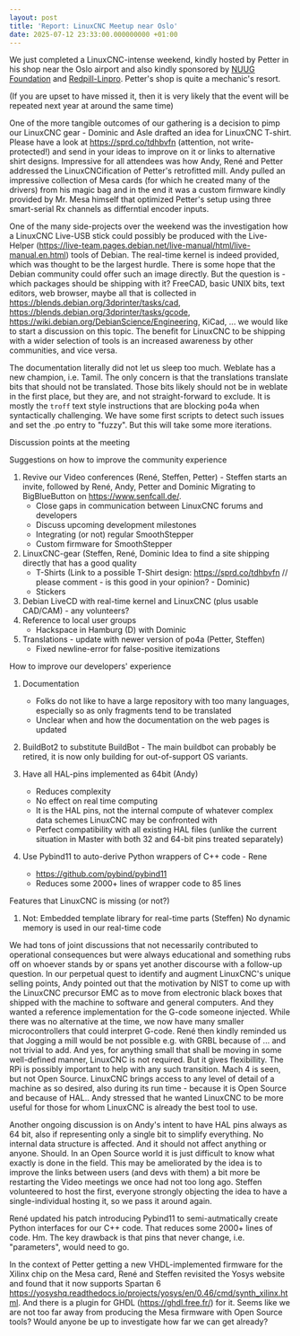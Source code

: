 ```yaml
---
layout: post
title: 'Report: LinuxCNC Meetup near Oslo'
date: 2025-07-12 23:33:00.000000000 +01:00
---
```


We just completed a LinuxCNC-intense weekend, kindly hosted by Petter in his shop near the Oslo airport and also kindly sponsored by [NUUG Foundation](https://www.nuugfoundation.no/en/) and [Redpill-Linpro](https://www.redpill-linpro.com/en).
Petter's shop is quite a mechanic's resort.

(If you are upset to have missed it, then it is very likely that the event will be repeated next year at around the same time)

One of the more tangible outcomes of our gathering is a decision to pimp our LinuxCNC gear - Dominic and Asle drafted an idea for LinuxCNC T-shirt. Please have a look at https://sprd.co/tdhbvfn (attention, not write-protected!) and send in your ideas to improve on it or links to alternative shirt designs. Impressive for all attendees was how Andy, René and Petter addressed the LinuxCNCification of Petter's retrofitted mill. Andy pulled an impressive collection of Mesa cards (for which he created many of the drivers) from his magic bag and in the end it was a custom firmware kindly provided by Mr. Mesa himself that optimized Petter's setup using three smart-serial Rx channels as differntial encoder inputs. 

One of the many side-projects over the weekend was the investigation how a LinuxCNC Live-USB stick could possibly be produced with the Live-Helper (https://live-team.pages.debian.net/live-manual/html/live-manual.en.html) tools of Debian. The real-time kernel is indeed provided, which was thought to be the largest hurdle. There is some hope that the Debian community could offer such an image directly. But the question is - which packages should be shipping with it? FreeCAD, basic UNIX bits, text editors, web browser, maybe all that is collected in https://blends.debian.org/3dprinter/tasks/cad, https://blends.debian.org/3dprinter/tasks/gcode, https://wiki.debian.org/DebianScience/Engineering, KiCad, ... we would like to start a discussion on this topic. The benefit for LinuxCNC to be shipping with a wider selection of tools is an increased awareness by other communities, and vice versa.

The documentation literally did not let us sleep too much. Weblate has a new champion, i.e. Tamil. The only concern is that the translations translate bits that should not be translated. Those bits likely should not be in weblate in the first place, but they are, and not straight-forward to exclude. It is mostly the `troff` text style instructions that are blocking po4a when syntactically challenging. We have some first scripts to detect such issues and set the .po entry to "fuzzy". But this will take some more iterations.

Discussion points at the meeting

Suggestions on how to improve the community experience
1. Revive our Video conferences (René, Steffen, Petter) - Steffen starts an invite, followed by René, Andy, Petter and Dominic
    Migrating to BigBlueButton on https://www.senfcall.de/.
    - Close gaps in communication between LinuxCNC forums and developers
    - Discuss upcoming development milestones
    + Integrating (or not) regular SmoothStepper
    + Custom firmware for SmoothStepper
2. LinuxCNC-gear (Steffen, René, Dominic
    Idea to find a site shipping directly that has a good quality
    * T-Shirts  (Link to a possible T-Shirt design: https://sprd.co/tdhbvfn // please comment - is this good in your opinion? - Dominic)
    * Stickers
3. Debian LiveCD with real-time kernel and LinuxCNC (plus usable CAD/CAM) - any volunteers?
4. Reference to local user groups
    - Hackspace in Hamburg (D) with Dominic
5. Translations - update with newer version of po4a (Petter, Steffen)
    - Fixed newline-error for false-positive itemizations 

How to improve our developers' experience
1. Documentation
   - Folks do not like to have a large repository with too many languages, especially so as only fragments tend to be translated
   - Unclear when and how the documentation on the web pages is updated

2. BuildBot2 to substitute BuildBot - The main buildbot can probably be retired, it is now only building for out-of-support OS variants. 

3. Have all HAL-pins implemented as 64bit (Andy)
    - Reduces complexity
    - No effect on real time computing
    - It is the HAL pins, not the internal compute of whatever complex data schemes LinuxCNC may be confronted with
    - Perfect compatibility with all existing HAL files (unlike the current situation in Master with both 32 and 64-bit pins treated separately)
    
4. Use Pybind11 to auto-derive Python wrappers of C++ code - Rene
    - https://github.com/pybind/pybind11 
    - Reduces some 2000+ lines of wrapper code to 85 lines
    
Features that LinuxCNC is missing (or not?)
1. Not: Embedded template library for real-time parts (Steffen)
    No dynamic memory is used in our real-time code

We had tons of joint discussions that not necessarily contributed to operational consequences but were always educational and something rubs off on whoever stands by or spans yet another discourse with a follow-up question. In our perpetual quest to identify and augment LinuxCNC's unique selling points, Andy pointed out that the motivation by NIST to come up with the LinuxCNC precursor EMC as to move from electronic black boxes that shipped with the machine to software and general computers. And they wanted a reference implementation for the G-code someone injected. While there was no alternative at the time, we now have many smaller microcontrollers that could interpret G-code. René then kindly reminded us that Jogging a mill would be not possible e.g. with GRBL because of ... and not trivial to add. And yes, for anything small that shall be moving in some well-defined manner, LinuxCNC is not required. But it gives flexibillity. The RPi is possibly important to help with any such transition. Mach 4 is seen, but not Open Source. LinuxCNC brings access to any level of detail of a machine as so desired, also during its run time - because it is Open Source and because of HAL..  Andy stressed that he wanted LinuxCNC to be more useful for those for whom LinuxCNC is already the best tool to use.

Another ongoing discussion is on Andy's intent to have HAL pins always as 64 bit, also if representing only a single bit to simplify everything. No internal data structure is affected. And it should not affect anything or anyone. Should. In an Open Source world it is just difficult to know what exactly is done in the field. This may be ameliorated by the idea is to improve the links between users (and devs with them) a bit more be restarting the Video meetings we once had not too long ago. Steffen volunteered to host the first, everyone strongly objecting the idea to have a single-individual hosting it, so we pass it around again.

René updated his patch introducing Pybind11 to semi-autmatically create Python interfaces for our C++ code. That reduces some 2000+ lines of code. Hm. The key drawback is that pins that never change, i.e. "parameters", would need to go. 

In the context of Petter getting a new VHDL-implemented firmware for the Xilinx chip on the Mesa card, René and Steffen revisited the Yosys website and found that it now supports Spartan 6 https://yosyshq.readthedocs.io/projects/yosys/en/0.46/cmd/synth_xilinx.html. And there is a plugin for GHDL (https://ghdl.free.fr/) for it. Seems like we are not too far away from producing the Mesa firmware with Open Source tools? Would anyone be up to investigate how far we can get already?




